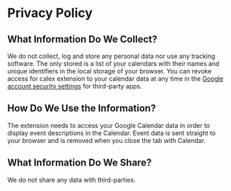 # Privacy Policy

## What Information Do We Collect?

We do not collect, log and store any personal data nor use any tracking software. The only stored is a list of your calendars with their names and unique identifiers in the local storage of your browser. You can revoke access for calex extension to your calendar data at any time in the [Google account security settings](https://myaccount.google.com/permissions) for third-party apps.

## How Do We Use the Information?

The extension needs to access your Google Calendar data in order to display event descriptions in the Calendar. Event data is sent straight to your browser and is removed when you close the tab with Calendar.

## What Information Do We Share?

We do not share any data with third-parties.
